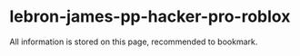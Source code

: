 # lebron-james-pp-hacker-pro-roblox
All information is stored on this page, recommended to bookmark.
